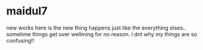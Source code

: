 # maidul7
new works
here is the new thing happens just like the everything elses..
sometime things get over wellming for no reason.
i dnt why my things are so confusing!!
